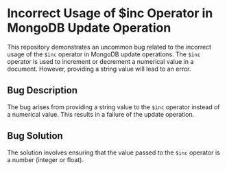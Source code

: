 # Incorrect Usage of $inc Operator in MongoDB Update Operation
This repository demonstrates an uncommon bug related to the incorrect usage of the `$inc` operator in MongoDB update operations. The `$inc` operator is used to increment or decrement a numerical value in a document. However, providing a string value will lead to an error.

## Bug Description
The bug arises from providing a string value to the `$inc` operator instead of a numerical value.  This results in a failure of the update operation.

## Bug Solution
The solution involves ensuring that the value passed to the `$inc` operator is a number (integer or float).